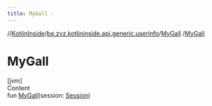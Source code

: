 ```yaml
---
title: MyGall -
---
```

//[KotlinInside](../../index.md)/[be.zvz.kotlininside.api.generic.userinfo](../index.md)/[MyGall](index.md)
/[MyGall](-my-gall.md)

# MyGall

[jvm]  
Content  
fun [MyGall](-my-gall.md)(session: [Session](../../be.zvz.kotlininside.session/-session/index.md))  



